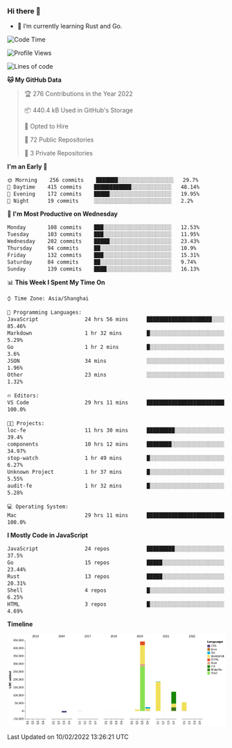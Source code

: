 ### Hi there 👋

- 🌱 I’m currently learning Rust and Go.

<!--START_SECTION:waka-->
![Code Time](http://img.shields.io/badge/Code%20Time-222%20hrs%208%20mins-blue)

![Profile Views](http://img.shields.io/badge/Profile%20Views-1-blue)

![Lines of code](https://img.shields.io/badge/From%20Hello%20World%20I%27ve%20Written-838%20Thousand%20lines%20of%20code-blue)

**🐱 My GitHub Data** 

> 🏆 276 Contributions in the Year 2022
 > 
> 📦 440.4 kB Used in GitHub's Storage 
 > 
> 💼 Opted to Hire
 > 
> 📜 72 Public Repositories 
 > 
> 🔑 3 Private Repositories  
 > 
**I'm an Early 🐤** 

```text
🌞 Morning    256 commits    ███████░░░░░░░░░░░░░░░░░░   29.7% 
🌆 Daytime    415 commits    ████████████░░░░░░░░░░░░░   48.14% 
🌃 Evening    172 commits    █████░░░░░░░░░░░░░░░░░░░░   19.95% 
🌙 Night      19 commits     ░░░░░░░░░░░░░░░░░░░░░░░░░   2.2%

```
📅 **I'm Most Productive on Wednesday** 

```text
Monday       108 commits    ███░░░░░░░░░░░░░░░░░░░░░░   12.53% 
Tuesday      103 commits    ███░░░░░░░░░░░░░░░░░░░░░░   11.95% 
Wednesday    202 commits    █████░░░░░░░░░░░░░░░░░░░░   23.43% 
Thursday     94 commits     ██░░░░░░░░░░░░░░░░░░░░░░░   10.9% 
Friday       132 commits    ███░░░░░░░░░░░░░░░░░░░░░░   15.31% 
Saturday     84 commits     ██░░░░░░░░░░░░░░░░░░░░░░░   9.74% 
Sunday       139 commits    ████░░░░░░░░░░░░░░░░░░░░░   16.13%

```


📊 **This Week I Spent My Time On** 

```text
⌚︎ Time Zone: Asia/Shanghai

💬 Programming Languages: 
JavaScript               24 hrs 56 mins      █████████████████████░░░░   85.46% 
Markdown                 1 hr 32 mins        █░░░░░░░░░░░░░░░░░░░░░░░░   5.29% 
Go                       1 hr 2 mins         █░░░░░░░░░░░░░░░░░░░░░░░░   3.6% 
JSON                     34 mins             ░░░░░░░░░░░░░░░░░░░░░░░░░   1.96% 
Other                    23 mins             ░░░░░░░░░░░░░░░░░░░░░░░░░   1.32%

🔥 Editors: 
VS Code                  29 hrs 11 mins      █████████████████████████   100.0%

🐱‍💻 Projects: 
loc-fe                   11 hrs 30 mins      █████████░░░░░░░░░░░░░░░░   39.4% 
components               10 hrs 12 mins      ████████░░░░░░░░░░░░░░░░░   34.97% 
stop-watch               1 hr 49 mins        █░░░░░░░░░░░░░░░░░░░░░░░░   6.27% 
Unknown Project          1 hr 37 mins        █░░░░░░░░░░░░░░░░░░░░░░░░   5.55% 
audit-fe                 1 hr 32 mins        █░░░░░░░░░░░░░░░░░░░░░░░░   5.28%

💻 Operating System: 
Mac                      29 hrs 11 mins      █████████████████████████   100.0%

```

**I Mostly Code in JavaScript** 

```text
JavaScript               24 repos            █████████░░░░░░░░░░░░░░░░   37.5% 
Go                       15 repos            █████░░░░░░░░░░░░░░░░░░░░   23.44% 
Rust                     13 repos            █████░░░░░░░░░░░░░░░░░░░░   20.31% 
Shell                    4 repos             █░░░░░░░░░░░░░░░░░░░░░░░░   6.25% 
HTML                     3 repos             █░░░░░░░░░░░░░░░░░░░░░░░░   4.69%

```


**Timeline**

![Chart not found](https://raw.githubusercontent.com/elton/elton/main/charts/bar_graph.png) 


 Last Updated on 10/02/2022 13:26:21 UTC
<!--END_SECTION:waka-->

<!--
**elton/elton** is a ✨ _special_ ✨ repository because its `README.md` (this file) appears on your GitHub profile.

Here are some ideas to get you started:

- 🔭 I’m currently working on ...
- 🌱 I’m currently learning ...
- 👯 I’m looking to collaborate on ...
- 🤔 I’m looking for help with ...
- 💬 Ask me about ...
- 📫 How to reach me: ...
- 😄 Pronouns: ...
- ⚡ Fun fact: ...
-->
